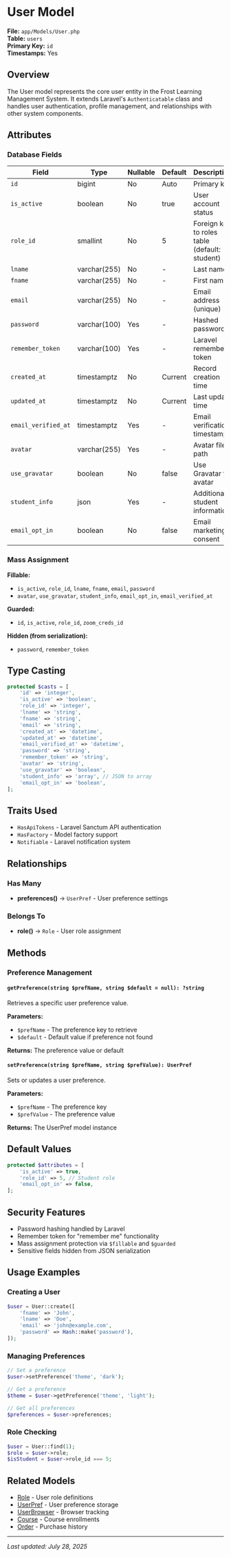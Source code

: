 # User Model

**File:** `app/Models/User.php`  
**Table:** `users`  
**Primary Key:** `id`  
**Timestamps:** Yes

## Overview

The User model represents the core user entity in the Frost Learning Management System. It extends Laravel's `Authenticatable` class and handles user authentication, profile management, and relationships with other system components.

## Attributes

### Database Fields

| Field | Type | Nullable | Default | Description |
|-------|------|----------|---------|-------------|
| `id` | bigint | No | Auto | Primary key |
| `is_active` | boolean | No | true | User account status |
| `role_id` | smallint | No | 5 | Foreign key to roles table (default: student) |
| `lname` | varchar(255) | No | - | Last name |
| `fname` | varchar(255) | No | - | First name |
| `email` | varchar(255) | No | - | Email address (unique) |
| `password` | varchar(100) | Yes | - | Hashed password |
| `remember_token` | varchar(100) | Yes | - | Laravel remember token |
| `created_at` | timestamptz | No | Current | Record creation time |
| `updated_at` | timestamptz | No | Current | Last update time |
| `email_verified_at` | timestamptz | Yes | - | Email verification timestamp |
| `avatar` | varchar(255) | Yes | - | Avatar file path |
| `use_gravatar` | boolean | No | false | Use Gravatar for avatar |
| `student_info` | json | Yes | - | Additional student information |
| `email_opt_in` | boolean | No | false | Email marketing consent |

### Mass Assignment

**Fillable:**
- `is_active`, `role_id`, `lname`, `fname`, `email`, `password`
- `avatar`, `use_gravatar`, `student_info`, `email_opt_in`, `email_verified_at`

**Guarded:**
- `id`, `is_active`, `role_id`, `zoom_creds_id`

**Hidden (from serialization):**
- `password`, `remember_token`

## Type Casting

```php
protected $casts = [
    'id' => 'integer',
    'is_active' => 'boolean',
    'role_id' => 'integer',
    'lname' => 'string',
    'fname' => 'string',
    'email' => 'string',
    'created_at' => 'datetime',
    'updated_at' => 'datetime',
    'email_verified_at' => 'datetime',
    'password' => 'string',
    'remember_token' => 'string',
    'avatar' => 'string',
    'use_gravatar' => 'boolean',
    'student_info' => 'array', // JSON to array
    'email_opt_in' => 'boolean',
];
```

## Traits Used

- `HasApiTokens` - Laravel Sanctum API authentication
- `HasFactory` - Model factory support
- `Notifiable` - Laravel notification system

## Relationships

### Has Many
- **preferences()** → `UserPref` - User preference settings

### Belongs To
- **role()** → `Role` - User role assignment

## Methods

### Preference Management

#### `getPreference(string $prefName, string $default = null): ?string`
Retrieves a specific user preference value.

**Parameters:**
- `$prefName` - The preference key to retrieve
- `$default` - Default value if preference not found

**Returns:** The preference value or default

#### `setPreference(string $prefName, string $prefValue): UserPref`
Sets or updates a user preference.

**Parameters:**
- `$prefName` - The preference key
- `$prefValue` - The preference value

**Returns:** The UserPref model instance

## Default Values

```php
protected $attributes = [
    'is_active' => true,
    'role_id' => 5, // Student role
    'email_opt_in' => false,
];
```

## Security Features

- Password hashing handled by Laravel
- Remember token for "remember me" functionality
- Mass assignment protection via `$fillable` and `$guarded`
- Sensitive fields hidden from JSON serialization

## Usage Examples

### Creating a User
```php
$user = User::create([
    'fname' => 'John',
    'lname' => 'Doe',
    'email' => 'john@example.com',
    'password' => Hash::make('password'),
]);
```

### Managing Preferences
```php
// Set a preference
$user->setPreference('theme', 'dark');

// Get a preference
$theme = $user->getPreference('theme', 'light');

// Get all preferences
$preferences = $user->preferences;
```

### Role Checking
```php
$user = User::find(1);
$role = $user->role;
$isStudent = $user->role_id === 5;
```

## Related Models

- [Role](Role.md) - User role definitions
- [UserPref](UserPref.md) - User preference storage
- [UserBrowser](UserBrowser.md) - Browser tracking
- [Course](Course.md) - Course enrollments
- [Order](Order.md) - Purchase history

---

*Last updated: July 28, 2025*
